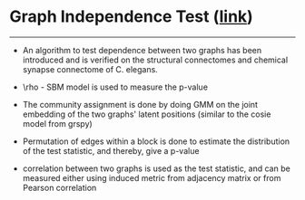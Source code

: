 # Graph Independence Test ([link](https://arxiv.org/abs/1906.03661))
----
* An algorithm to test dependence between two graphs has been introduced and is verified on the structural connectomes and chemical synapse connectome of C. elegans.

* \rho - SBM model is used to measure the p-value

* The community assignment is done by doing GMM on the joint embedding of the two graphs' latent positions (similar to the cosie model from grspy)

* Permutation of edges within a block is done to estimate the distribution of the test statistic, and thereby, give a p-value

* correlation between two graphs is used as the test statistic, and can be measured either using induced metric from adjacency matrix or from Pearson correlation